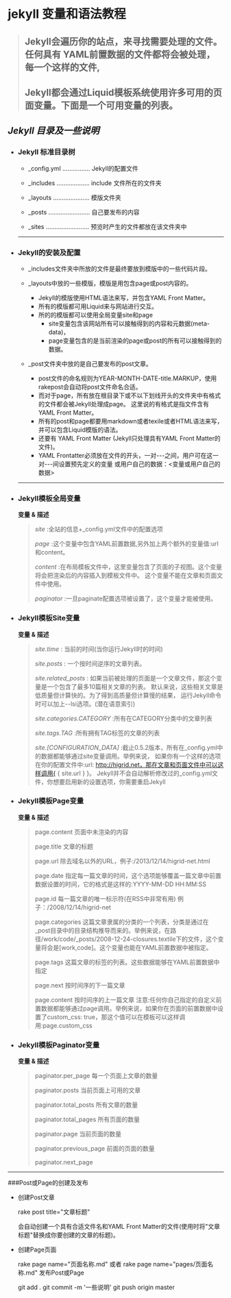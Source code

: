 jekyll 变量和语法教程
=====================

>## Jekyll会遍历你的站点，来寻找需要处理的文件。任何具有 YAML前置数据的文件都将会被处理，每一个这样的文件,
>## Jekyll都会通过Liquid模板系统使用许多可用的页面变量。下面是一个可用变量的列表。


*Jekyll 目录及一些说明*
----------------------


* ### Jekyll 标准目录树

     * _config.yml   ................ Jekyll的配置文件
     
     * _includes     ................... include 文件所在的文件夹
      
     * _layouts      ..................... 模版文件夹
      
     * _posts        ........................ 自己要发布的内容
      
     * _sites        ......................... 预览时产生的文件都放在该文件夹中
     
   -----------------------------
  
* ### Jekyll的安装及配置

     * _includes文件夹中所放的文件是最终要放到模版中的一些代码片段。
     
     * _layouts中放的一些模版，模版是用包含page或post内容的。  
        + Jekyll的模版使用HTML语法来写，并包含YAML Front Matter。
        + 所有的模版都可用Liquid来与网站进行交互。
        + 所的的模版都可以使用全局变量site和page
           - site变量包含该网站所有可以接触得到的内容和元数据(meta-data)，
           - page变量包含的是当前渲染的page或post的所有可以接触得到的数据。
           
     *  _post文件夹中放的是自己要发布的post文章。
         - post文件的命名规则为YEAR-MONTH-DATE-title.MARKUP，使用rakepost会自动将post文件命名合适。
         - 而对于page，所有放在根目录下或不以下划线开头的文件夹中有格式的文件都会被Jekyll处理成page。
           这里说的有格式是指文件含有YAML Front Matter。
         - 所有的post和page都要用markdown或者texile或者HTML语法来写，并可以包含Liquid模版的语法。
         - 还要有 YAML Front Matter (Jekyll只处理具有YAML Front Matter的文件)。
         - YAML Frontatter必须放在文件的开头，一对---之间，用户可在这一对---间设置预先定义的变量
          或用户自己的数据：<变量或用户自己的数据>

   ------------------------------


* ### Jekyll模板全局变量
  
     **变量	& 描述**
     > *site* :全站的信息+_config.yml文件中的配置选项
     >
     > *page* :这个变量中包含YAML前置数据,另外加上两个额外的变量值:url和content。
     >
     > *content* :在布局模板文件中，这里变量包含了页面的子视图。这个变量将会把渲染后的内容插入到模板文件中。
     >     这个变量不能在文章和页面文件中使用。
     >
     > *paginator* :一旦paginate配置选项被设置了，这个变量才能被使用。

* ### Jekyll模板Site变量

     **变量	& 描述**
     > *site.time* :	当前的时间(当你运行Jekyll时的时间)
     >
     > *site.posts* :	一个按时间逆序的文章列表。
     >
     > *site.related_posts* :	如果当前被处理的页面是一个文章文件，那这个变量是一个包含了最多10篇相关文章的列表。
     >      默认来说，这些相关文章是低质量但计算快的。为了得到高质量但计算慢的结果，
     >      运行Jekyll命令时可以加上--lsi选项。(潜在语意索引)
     >
     > *site.categories.CATEGORY* :所有在CATEGORY分类中的文章列表
     >
     > *site.tags.TAG*	:所有拥有TAG标签的文章的列表
     >
     > *site.[CONFIGURATION_DATA]* :截止0.5.2版本，所有在\_config.yml中的数据都能够通过site变量调用。举例来说，
     > 如果你有一个这样的选项在你的配置文件中:url: http://higrid.net，那在文章和页面文件中可以这样调用{ { site.url } }。
     > Jekyll并不会自动解析修改过的_config.yml文件，你想要启用新的设置选项，你需要重启Jekyll

* ### Jekyll模板Page变量

    **变量	& 描述**
    > page.content	页面中未渲染的内容
    >
    > page.title	文章的标题
    >
    > page.url	除去域名以外的URL，例子:/2013/12/14/higrid-net.html
    >
    > page.date	指定每一篇文章的时间，这个选项能够覆盖一篇文章中前置数据设置的时间，它的格式是这样的:YYYY-MM-DD HH:MM:SS
    >
    > page.id	每一篇文章的唯一标示符(在RSS中非常有用) 例子：/2008/12/14/higrid-net
    >
    > page.categories	这篇文章隶属的分类的一个列表，分类是通过在\_post目录中的目录结构推导而来的。举例来说，在路径/work/code/_posts/2008-12-24-closures.textile下的文件，这个变量将会是[work,code]。这个变量也能在YAML前置数据中被指定。
    >
    > page.tags	这篇文章的标签的列表。这些数据能够在YAML前置数据中指定
    >
    > page.next	按时间序的下一篇文章
    >
    > page.content	按时间序的上一篇文章
    注意:任何你自己指定的自定义前置数据都能够通过page调用。举例来说，如果你在页面的前置数据中设置了custom\_css: true，那这个值可以在模板可以这样调用:page.custom_css

* ### Jekyll模板Paginator变量

    **变量	& 描述**
    > paginator.per_page	每一个页面上文章的数量
    >
    > paginator.posts	当前页面上可用的文章
    >
    > paginator.total_posts	所有文章的数量
    >
    > paginator.total_pages	所有页面的数量
    >
    > paginator.page	当前页面的数量
    >
    > paginator.previous_page	前面的页面的数量
    >
    > paginator.next_page	

 ----------------------------

###Post或Page的创建及发布

* 创建Post文章

    rake post title="文章标题"
  
    会自动创建一个具有合适文件名和YAML Front Matter的文件(使用时将"文章标题"替换成你要创建的文章的标题)。

* 创建Page页面

    rake page name="页面名称.md"   或者
    rake page name="pages/页面名称.md"
    发布Post或Page
    
    git add .
    git commit -m '一些说明'
    git push origin master


